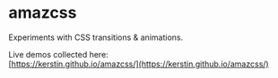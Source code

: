 # amazcss

Experiments with CSS transitions & animations.

Live demos collected here:  
[https://kerstin.github.io/amazcss/](https://kerstin.github.io/amazcss/)
